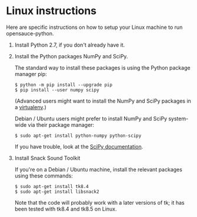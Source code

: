 Linux instructions
==================

Here are specific instructions on how to setup your Linux machine to run
opensauce-python.

1.  Install Python 2.7, if you don't already have it.

2.  Install the Python packages NumPy and SciPy.

    The standard way to install these packages is using the Python package
    manager pip:

        $ python -m pip install --upgrade pip
        $ pip install --user numpy scipy

    (Advanced users might want to install the NumPy and SciPy packages in a
    [virtualenv](https://virtualenv.pypa.io).)

    Debian / Ubuntu users might prefer to install NumPy and SciPy system-wide
    via their package manager:

        $ sudo apt-get install python-numpy python-scipy

    If you have trouble, look at the
    [SciPy documentation](https://www.scipy.org/install.html).

3.  Install Snack Sound Toolkit

    If you're on a Debian / Ubuntu machine, install the relevant packages using
    these commands:

        $ sudo apt-get install tk8.4
        $ sudo apt-get install libsnack2

    Note that the code will probably work with a later versions of tk; it has
    been tested with tk8.4 and tk8.5 on Linux.

